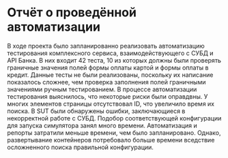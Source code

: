 # Отчёт о проведённой автоматизации
В ходе проекта было запланированно реализовать автоматизацию тестирования комплексного сервиса, взаимодействующего с СУБД и API Банка. В них входит 42 теста, 10 из которых должны были проверять граничные значения полей формы оплаты картой и формы оплаты в кредит. Данные тесты не были реализованы, поскольку их написание показалось сложнее, чем проверка заполнения полей граничными значениями ручным тестированием. В процессе автоматизации тестирования выяснилось, что некоторые риски были оправдвны. У многих элементов страницы отсутствовал ID, что увеличило время их поиска. В SUT были обнаружены ошибки, заключающиеся в некорректной работе с СУБД. Подобор соответствующей конфигурации для запуска симулятора занял много времени. Автоматизация и репорты затратили меньше времени, чем было запланировано. Однако, развертывание контейнеров потребовало больше времени вседствие осложненного поиска правильной конфигурации.

